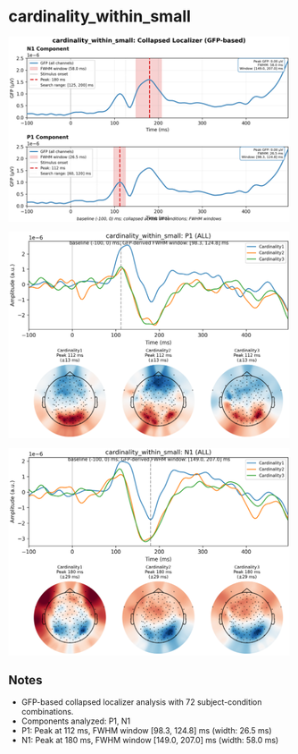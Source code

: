 # cardinality_within_small

![figure](docs/assets/plots/cardinality_within_small/cardinality_within_small-collapsed_localizer.png)

![figure](docs/assets/plots/cardinality_within_small/cardinality_within_small-P1.png)

![figure](docs/assets/plots/cardinality_within_small/cardinality_within_small-N1.png)


## Notes

- GFP-based collapsed localizer analysis with 72 subject-condition combinations.
- Components analyzed: P1, N1
- P1: Peak at 112 ms, FWHM window [98.3, 124.8] ms (width: 26.5 ms)
- N1: Peak at 180 ms, FWHM window [149.0, 207.0] ms (width: 58.0 ms)
